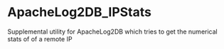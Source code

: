 # ApacheLog2DB_IPStats
Supplemental utility for ApacheLog2DB which tries to get the numerical stats of of a remote IP
